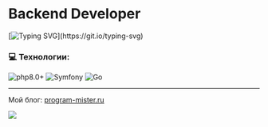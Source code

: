 # Backend Developer

[![Typing SVG](https://readme-typing-svg.demolab.com/?lines=Привет,+меня+зовут+Иван.;Рад+знакомству!;Люблю+программировать+в+функциональном+стиле.;Добро+пожаловать+в+мой+репозиторий.)](https://git.io/typing-svg)

### 💻 Технологии:
<!-- ![JavaScript](https://img.shields.io/badge/-JavaScript-090909?style=for-the-badge&logo=JavaScript) -->
<!-- ![css](https://img.shields.io/badge/-CSS3-090909?style=for-the-badge&logo=css3) -->
<!-- ![less](https://img.shields.io/badge/-LESS-090909?style=for-the-badge&logo=less) -->
<!-- ![gulp](https://img.shields.io/badge/-GULP-090909?style=for-the-badge&logo=gulp) -->
<!-- ![html](https://img.shields.io/badge/-HTML5-090909?style=for-the-badge&logo=html5) -->
![php8.0+](https://img.shields.io/badge/-PHP-090909?style=for-the-badge&logo=php)
![Symfony](https://img.shields.io/badge/-Symfony-090909?style=for-the-badge&logo=symfony)
![Go](https://img.shields.io/badge/-Go-090909?style=for-the-badge&logo=go)
<!-- ![Yii](https://img.shields.io/badge/-Yii-090909?style=for-the-badge&logo=yii) -->


---

Мой блог: [program-mister.ru](https://program-mister.ru)

![](https://komarev.com/ghpvc/?username=konkin-ivan)
